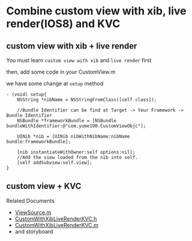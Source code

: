 Combine custom view with xib, live render(IOS8) and KVC
======

## custom view with xib + live render

You must learn `custom view with xib` and `live render` first

then, add some code in your CustomView.m

we have some change at `setup` method

<pre><code>- (void) setup{
    NSString *nibName = NSStringFromClass([self class]);
    
    //Bundle Identifier can be find at Target -> Your Framework -> Bundle Identifier
    NSBundle *frameworkBundle = [NSBundle bundleWithIdentifier:@"com.yume190.CustomViewObjc"];
    
    UINib *nib = [UINib nibWithNibName:nibName bundle:frameworkBundle];
    
    [nib instantiateWithOwner:self options:nil];
    //Add the view loaded from the nib into self.
    [self addSubview:self.view];
}
</code></pre>

## custom view + KVC

Related Documents

 * [ViewSource.m](CustomViewObjc/ViewSource.m)
 * [CustomWithXibLiveRenderKVC.h](CustomViewObjc/CustomWithXibLiveRenderKVC.h)
 * [CustomWithXibLiveRenderKVC.m](CustomViewObjc/CustomWithXibLiveRenderKVC.m)
 * and storyboard

